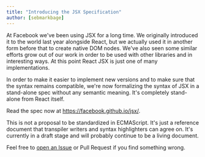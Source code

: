 ```yaml
---
title: "Introducing the JSX Specification"
author: [sebmarkbage]
---
```


At Facebook we've been using JSX for a long time. We originally introduced it to the world last year alongside React, but we actually used it in another form before that to create native DOM nodes. We've also seen some similar efforts grow out of our work in order to be used with other libraries and in interesting ways. At this point React JSX is just one of many implementations.

In order to make it easier to implement new versions and to make sure that the syntax remains compatible, we're now formalizing the syntax of JSX in a stand-alone spec without any semantic meaning. It's completely stand-alone from React itself.

Read the spec now at <https://facebook.github.io/jsx/>.

This is not a proposal to be standardized in ECMAScript. It's just a reference document that transpiler writers and syntax highlighters can agree on. It's currently in a draft stage and will probably continue to be a living document.

Feel free to [open an Issue](https://github.com/facebook/jsx/issues/new) or Pull Request if you find something wrong.
